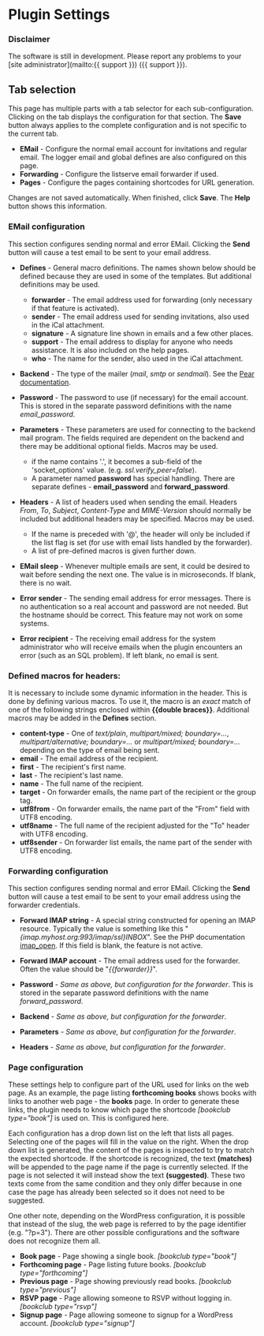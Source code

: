 # Plugin Settings

### Disclaimer
The software is still in development. Please report any problems to your [site administrator](mailto:{{ support }}) ({{ support }}).

## Tab selection
This page has multiple parts with a tab selector for each sub-configuration. Clicking on the tab displays the configuration for that section. The **Save** button always applies to the complete configuration and is not specific to the current tab.

- **EMail** - Configure the normal email account for invitations and regular email. The logger email and global defines are also configured on this page.
- **Forwarding** - Configure the listserve email forwarder if used.
- **Pages** - Configure the pages containing shortcodes for URL generation.

Changes are not saved automatically. When finished, click **Save**. The **Help** button shows this information.

### EMail configuration
This section configures sending normal and error EMail. Clicking the **Send** button will cause a test email to be sent to your email address.

- **Defines** - General macro definitions. The names shown below should be defined because they are used in some of the templates. But additional definitions may be used.
  - **forwarder** - The email address used for forwarding (only necessary if that feature is activated).
  - **sender** - The email address used for sending invitations, also used in the iCal attachment.
  - **signature** - A signature line shown in emails and a few other places.
  - **support** - The email address to display for anyone who needs assistance. It is also included on the help pages.
  - **who** - The name for the sender, also used in the iCal attachment.

- **Backend** - The type of the mailer (*mail*, *smtp* or *sendmail*). See the <a href='https://pear.php.net/manual/en/package.mail.mail.factory.php' target='_blank'>Pear documentation</a>.

- **Password** - The password to use (if necessary) for the email account. This is stored in the separate password definitions with the name *email_password*.

- **Parameters** - These parameters are used for connecting to the backend mail program. The fields required are dependent on the backend and there may be additional optional fields. Macros may be used.
  - if the name contains '.', it becomes a sub-field of the 'socket_options' value. (e.g. *ssl.verify_peer=false*).
  - A parameter named **password** has special handling. There are separate defines - **email_password** and **forward_password**.

- **Headers** - A list of headers used when sending the email. Headers *From*, *To*, *Subject*, *Content-Type* and *MIME-Version* should normally be included but additional headers may be specified. Macros may be used.
  - If the name is preceded with '@', the header will only be included if the list flag is set (for use with email lists handled by the forwarder).
  - A list of pre-defined macros is given further down.

- **EMail sleep** - Whenever multiple emails are sent, it could be desired to wait before sending the next one. The value is in microseconds. If blank, there is no wait.

- **Error sender** - The sending email address for error messages. There is no authentication so a real account and password are not needed. But the hostname should be correct. This feature may not work on some systems.

- **Error recipient** - The receiving email address for the system administrator who will receive emails when the plugin encounters an error (such as an SQL problem). If left blank, no email is sent.

### Defined macros for headers:
It is necessary to include some dynamic information in the header. This is done by defining various macros. To use it, the macro is an *exact* match of one of the following strings enclosed within **\{\{double braces\}\}**. Additional macros may be added in the **Defines** section.

- **content-type** - One of *text/plain*, *multipart/mixed; boundary=...*, *multipart/alternative; boundary=...* or *multipart/mixed; boundary=...* depending on the type of email being sent.
- **email** - The email address of the recipient.
- **first** - The recipient's first name.
- **last** - The recipient's last name.
- **name** - The full name of the recipient.
- **target** - On forwarder emails, the name part of the recipient or the group tag.
- **utf8from** - On forwarder emails, the name part of the "From" field with UTF8 encoding.
- **utf8name** - The full name of the recipient adjusted for the "To" header with UTF8 encoding.
- **utf8sender** - On forwarder list emails, the name part of the sender with UTF8 encoding.

### Forwarding configuration
This section configures sending normal and error EMail. Clicking the **Send** button will cause a test email to be sent to your email address using the forwarder credentials.

- **Forward IMAP string** - A special string constructed for opening an IMAP resource. Typically the value is something like this "*{imap.myhost.org:993/imap/ssl}INBOX*". See the PHP documentation [imap_open]([https://www.php.net/manual/en/function.imap-open.php). If this field is blank, the feature is not active.

- **Forward IMAP account** - The email address used for the forwarder. Often the value should be "*\{\{forwarder\}\}*".

- **Password** - *Same as above, but configuration for the forwarder*. This is stored in the separate password definitions with the name *forward_password*.

- **Backend** - *Same as above, but configuration for the forwarder*.

- **Parameters** - *Same as above, but configuration for the forwarder*.

- **Headers** - *Same as above, but configuration for the forwarder*.

### Page configuration
These settings help to configure part of the URL used for links on the web page. As an example, the page listing **forthcoming books** shows books with links to another web page - the **books** page. In order to generate these links, the plugin needs to know which page the shortcode *[bookclub type="book"]* is used on. This is configured here.

Each configuration has a drop down list on the left that lists all pages. Selecting one of the pages will fill in the value on the right. When the drop down list is generated, the content of the pages is inspected to try to match the expected shortcode. If the shortcode is recognized, the text **(matches)** will be appended to the page name if the page is currently selected. If the page is not selected it will instead show the text **(suggested)**. These two texts come from the same condition and they only differ because in one case the page has already been selected so it does not need to be suggested.

One other note, depending on the WordPress configuration, it is possible that instead of the slug, the web page is referred to by the page identifier (e.g. "?p=3"). There are other possible configurations and the software does not recognize them all.

- **Book page** - Page showing a single book. *[bookclub type="book"]*
- **Forthcoming page** - Page listing future books. *[bookclub type="forthcoming"]*
- **Previous page** - Page showing previously read books. *[bookclub type="previous"]*
- **RSVP page** - Page allowing someone to RSVP without logging in. *[bookclub type="rsvp"]*
- **Signup page** - Page allowing someone to signup for a WordPress account. *[bookclub type="signup"]*
